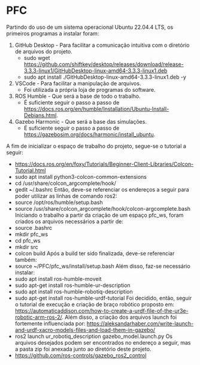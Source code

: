 # PFC

Partindo do uso de um sistema operacional Ubuntu 22.04.4 LTS, os primeiros programas a instalar foram:
1. GitHub Desktop - Para facilitar a comunicação intuitiva com o diretório de arquivos do projeto.
   - sudo wget https://github.com/shiftkey/desktop/releases/download/release-3.3.3-linux1/GitHubDesktop-linux-amd64-3.3.3-linux1.deb
   - sudo apt install ./GitHubDesktop-linux-amd64-3.3.3-linux1.deb -y
2. VSCode - Para facilitar a manipulação de arquivos.
   - Foi utilizada a própria loja de programas do software.
3. ROS Humble - Que será a base de todo o trabalho.
   - É suficiente seguir o passo a passo de https://docs.ros.org/en/humble/Installation/Ubuntu-Install-Debians.html.
4. Gazebo Harmonic - Que será a base das simulações.
   - É suficiente seguir o passo a passo de https://gazebosim.org/docs/harmonic/install_ubuntu.
  
A fim de inicializar o espaço de trabalho do projeto, segue-se o tutorial a seguir:
- https://docs.ros.org/en/foxy/Tutorials/Beginner-Client-Libraries/Colcon-Tutorial.html
- sudo apt install python3-colcon-common-extensions
- cd /usr/share/colcon_argcomplete/hook/
- gedit ~/.bashrc
Então, deve-se referenciar os endereços a seguir para poder utilizar as linhas de comando ros2:
- source /opt/ros/humble/setup.bash
- source /usr/share/colcon_argcomplete/hook/colcon-argcomplete.bash
Iniciando o trabalho a partir da criação de um espaço pfc_ws, foram criados os arquivos necessários a partir de:
- source .bashrc
- mkdir pfc_ws
- cd pfc_ws
- mkdir src
- colcon build
Após a build ter sido finalizada, deve-se referenciar também:
- source ~/PFC/pfc_ws/install/setup.bash
Além disso, faz-se necessário instalar:
- sudo apt install ros-humble-moveit
- sudo apt-get install ros-humble-ur-description
- sudo apt install ros-humble-robotiq-description
- sudo apt-get  install ros-humble-urdf-tutorial
Foi decidido, então, seguir o tutorial de execução e criação de braço robótico proposto em: https://automaticaddison.com/how-to-create-a-urdf-file-of-the-ur3e-robotic-arm-ros-2/.
Além disso, a criação dos arquivos launch foi fortemente influenciada por: https://aleksandarhaber.com/write-launch-and-urdf-xacro-models-files-and-load-them-in-gazebo/
- ros2 launch ur_robotiq_description gazebo_model.launch.py
Os arquivos desejados podem ser encontrados no endereço a seguir, mas a pasta zip foi anexada junto ao diretório deste projeto.
- https://github.com/ros-controls/gazebo_ros2_control

